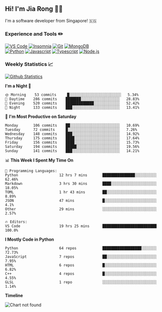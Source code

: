 ## Hi! I'm Jia Rong 👋🏻

I'm a software developer from Singapore! 🇸🇬

### Experience and Tools ✏️
[![VS Code](https://img.shields.io/badge/VS%20Code-007acc?style=for-the-badge&logo=visual-studio-code&logoColor=white)](https://code.visualstudio.com)
[![Insomnia](https://img.shields.io/badge/Insomina-5849be?style=for-the-badge&logo=insomnia&logoColor=white)](https://insomnia.rest/)
[![Git](https://img.shields.io/badge/Git-f05032?style=for-the-badge&logo=git&logoColor=white)](https://git-scm.com/)
[![MongoDB](https://img.shields.io/badge/MongoDB-47a248?style=for-the-badge&logo=mongodb&logoColor=white)](https://www.mongodb.com/)    
[![Python](https://img.shields.io/badge/Python-3776ab?style=for-the-badge&logo=python&logoColor=white)](https://www.python.org/)
[![Javascript](https://img.shields.io/badge/Javascript-f7df1e?style=for-the-badge&logo=javascript&logoColor=white)](https://developer.mozilla.org/en-US/docs/Web/JavaScript)
[![Typescript](https://img.shields.io/badge/Typescript-007acc?style=for-the-badge&logo=typescript&logoColor=white)](https://www.typescriptlang.org/)
[![Node.js](https://img.shields.io/badge/Node.js-339933?style=for-the-badge&logo=node.js&logoColor=white)](https://nodejs.org/en/)

### Weekly Statistics 📈
[![Github Statistics](https://github-readme-stats.vercel.app/api?username=fourjr&count_private=true)](https://github.com/anuraghazra/github-readme-stats)

<!--START_SECTION:waka-->
**I'm a Night 🦉** 

```text
🌞 Morning    53 commits     █░░░░░░░░░░░░░░░░░░░░░░░░   5.34% 
🌆 Daytime    286 commits    ███████░░░░░░░░░░░░░░░░░░   28.83% 
🌃 Evening    520 commits    █████████████░░░░░░░░░░░░   52.42% 
🌙 Night      133 commits    ███░░░░░░░░░░░░░░░░░░░░░░   13.41%

```
📅 **I'm Most Productive on Saturday** 

```text
Monday       106 commits    ██░░░░░░░░░░░░░░░░░░░░░░░   10.69% 
Tuesday      72 commits     █░░░░░░░░░░░░░░░░░░░░░░░░   7.26% 
Wednesday    148 commits    ███░░░░░░░░░░░░░░░░░░░░░░   14.92% 
Thursday     175 commits    ████░░░░░░░░░░░░░░░░░░░░░   17.64% 
Friday       156 commits    ████░░░░░░░░░░░░░░░░░░░░░   15.73% 
Saturday     194 commits    █████░░░░░░░░░░░░░░░░░░░░   19.56% 
Sunday       141 commits    ███░░░░░░░░░░░░░░░░░░░░░░   14.21%

```


📊 **This Week I Spent My Time On** 

```text
💬 Programming Languages: 
Python                   12 hrs 7 mins       ███████████████░░░░░░░░░░   62.46% 
Markdown                 3 hrs 30 mins       ████░░░░░░░░░░░░░░░░░░░░░   18.05% 
TOML                     1 hr 43 mins        ██░░░░░░░░░░░░░░░░░░░░░░░   8.89% 
JSON                     47 mins             █░░░░░░░░░░░░░░░░░░░░░░░░   4.1% 
Other                    29 mins             ░░░░░░░░░░░░░░░░░░░░░░░░░   2.57%

🔥 Editors: 
VS Code                  19 hrs 25 mins      █████████████████████████   100.0%

```

**I Mostly Code in Python** 

```text
Python                   64 repos            ██████████████████░░░░░░░   72.73% 
JavaScript               7 repos             ██░░░░░░░░░░░░░░░░░░░░░░░   7.95% 
HTML                     6 repos             █░░░░░░░░░░░░░░░░░░░░░░░░   6.82% 
C++                      4 repos             █░░░░░░░░░░░░░░░░░░░░░░░░   4.55% 
GLSL                     1 repo              ░░░░░░░░░░░░░░░░░░░░░░░░░   1.14%

```


**Timeline**

![Chart not found](https://github.com/fourjr/fourjr/blob/master/charts/bar_graph.png) 


<!--END_SECTION:waka-->
